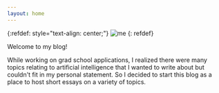 ```yaml
---
layout: home
---
```


{:refdef: style="text-align: center;"}
![me](/assets/headshot.png)
{: refdef}

Welcome to my blog!

While working on grad school applications, I realized there were many topics relating to artificial intelligence that I wanted to write about but couldn't fit in my personal statement. So I decided to start this blog as a place to host short essays on a variety of topics.

